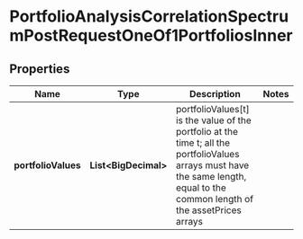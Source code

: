 

# PortfolioAnalysisCorrelationSpectrumPostRequestOneOf1PortfoliosInner


## Properties

| Name | Type | Description | Notes |
|------------ | ------------- | ------------- | -------------|
|**portfolioValues** | **List&lt;BigDecimal&gt;** | portfolioValues[t] is the value of the portfolio at the time t; all the portfolioValues arrays must have the same length, equal to the common length of the assetPrices arrays |  |



